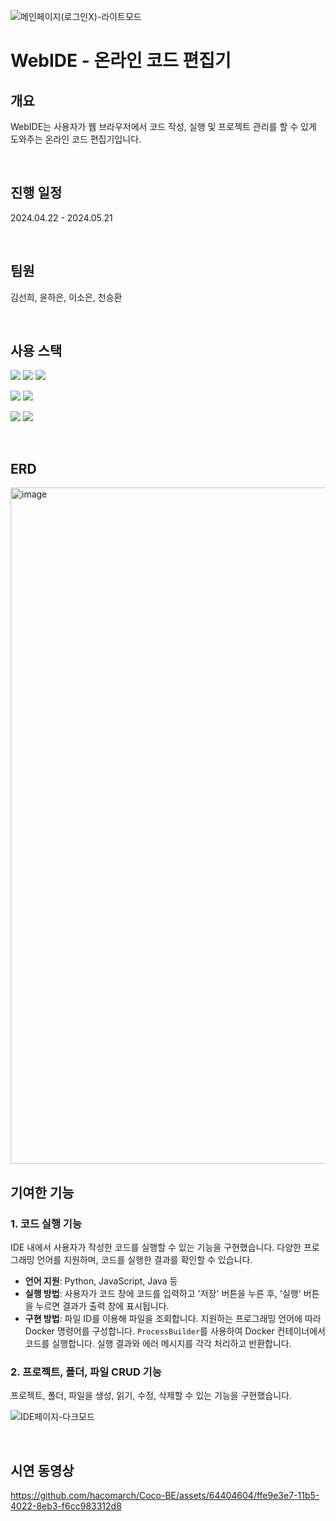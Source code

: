 
![메인페이지(로그인X)-라이트모드](https://github.com/hacomarch/Coco-BE/assets/64404604/2623162a-e3f8-4e49-b026-8a432f2bdf04)

# WebIDE - 온라인 코드 편집기

## 개요
WebIDE는 사용자가 웹 브라우저에서 코드 작성, 실행 및 프로젝트 관리를 할 수 있게 도와주는 온라인 코드 편집기입니다.

<br>

## 진행 일정
2024.04.22 - 2024.05.21

<br>

## 팀원
김선희, 윤하은, 이소은, 천승환

<br>

## 사용 스택

<img src="https://img.shields.io/badge/SpringBoot-6DB33F?style=for-the-badge&logo=SpringBoot&logoColor=white"> <img src="https://img.shields.io/badge/SpringSecurity-6DB33F?style=for-the-badge&logo=SpringSecurity&logoColor=white"> <img src="https://img.shields.io/badge/JPA-6DB33F?style=for-the-badge&logo=&logoColor=white">

<img src="https://img.shields.io/badge/MySQL-4479A1?style=for-the-badge&logo=MySQL&logoColor=white"> <img src="https://img.shields.io/badge/Redis-DC382D?style=for-the-badge&logo=Redis&logoColor=white">


<img src="https://img.shields.io/badge/Amazon%20EC2-FF9900?style=for-the-badge&logo=AmazonEC2&logoColor=white"> <img src="https://img.shields.io/badge/Docker-2496ED?style=for-the-badge&logo=Docker&logoColor=white">

<br>

## ERD

<img width="1082" alt="image" src="https://github.com/hacomarch/Coco-BE/assets/64404604/1afadfee-7a1c-402a-9cc1-77b8ba3975a1">

<br>

## 기여한 기능

### 1. 코드 실행 기능
IDE 내에서 사용자가 작성한 코드를 실행할 수 있는 기능을 구현했습니다. 다양한 프로그래밍 언어를 지원하며, 코드를 실행한 결과를 확인할 수 있습니다.
- **언어 지원**: Python, JavaScript, Java 등
- **실행 방법**: 사용자가 코드 창에 코드를 입력하고 '저장' 버튼을 누른 후, '실행' 버튼을 누르면 결과가 출력 창에 표시됩니다.
- **구현 방법**: 파일 ID를 이용해 파일을 조회합니다. 지원하는 프로그래밍 언어에 따라 Docker 명령어를 구성합니다. `ProcessBuilder`를 사용하여 Docker 컨테이너에서 코드를 실행합니다. 실행 결과와 에러 메시지를 각각 처리하고 반환합니다.
### 2. 프로젝트, 폴더, 파일 CRUD 기능
프로젝트, 폴더, 파일을 생성, 읽기, 수정, 삭제할 수 있는 기능을 구현했습니다.

![IDE페이지-다크모드](https://github.com/hacomarch/Coco-BE/assets/64404604/438df8a8-6be3-4dd9-99f6-da15c5a4e911)

<br>

## 시연 동영상
https://github.com/hacomarch/Coco-BE/assets/64404604/ffe9e3e7-11b5-4022-8eb3-f6cc983312d8
